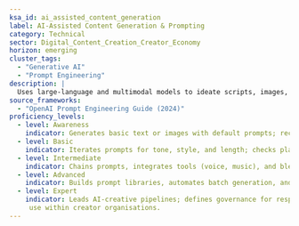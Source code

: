 ```yaml
---
ksa_id: ai_assisted_content_generation
label: AI-Assisted Content Generation & Prompting
category: Technical
sector: Digital_Content_Creation_Creator_Economy
horizon: emerging
cluster_tags:
  - "Generative AI"
  - "Prompt Engineering"
description: |
  Uses large-language and multimodal models to ideate scripts, images, music, and effects; engineers prompts, refines outputs, and ensures originality and IP compliance.
source_frameworks:
  - "OpenAI Prompt Engineering Guide (2024)"
proficiency_levels:
  - level: Awareness
    indicator: Generates basic text or images with default prompts; recognises AI content disclosure rules.
  - level: Basic
    indicator: Iterates prompts for tone, style, and length; checks plagiarism and bias.
  - level: Intermediate
    indicator: Chains prompts, integrates tools (voice, music), and blends with human edits for production.
  - level: Advanced
    indicator: Builds prompt libraries, automates batch generation, and applies model fine-tuning for brand voice.
  - level: Expert
    indicator: Leads AI-creative pipelines; defines governance for responsible AI
     use within creator organisations.
---
```

